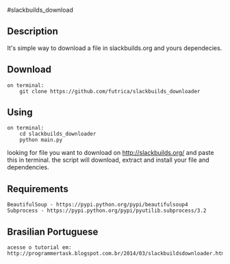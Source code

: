 #slackbuilds_download

## Description

It's simple way to download a file in slackbuilds.org and yours dependecies.

## Download

    on terminal:
        git clone https://github.com/futrica/slackbuilds_downloader

## Using

    on terminal:
        cd slackbuilds_downloader
        python main.py

looking for file you want to download on http://slackbuilds.org/
and paste this in terminal.
the script will download, extract and install your file and dependencies.

## Requirements
    BeautifulSoup - https://pypi.python.org/pypi/beautifulsoup4
    Subprocess - https://pypi.python.org/pypi/pyutilib.subprocess/3.2

## Brasilian Portuguese
    acesse o tutorial em: http://programmertask.blogspot.com.br/2014/03/slackbuildsdownloader.html


